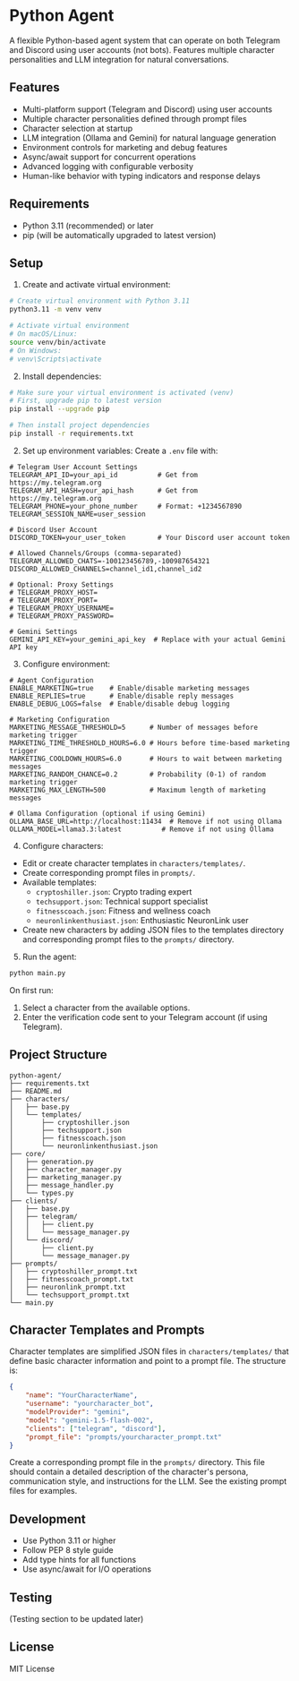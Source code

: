 # Python Agent

A flexible Python-based agent system that can operate on both Telegram and Discord using user accounts (not bots). Features multiple character personalities and LLM integration for natural conversations.

## Features

- Multi-platform support (Telegram and Discord) using user accounts
- Multiple character personalities defined through prompt files
- Character selection at startup
- LLM integration (Ollama and Gemini) for natural language generation
- Environment controls for marketing and debug features
- Async/await support for concurrent operations
- Advanced logging with configurable verbosity
- Human-like behavior with typing indicators and response delays

## Requirements

- Python 3.11 (recommended) or later
- pip (will be automatically upgraded to latest version)

## Setup

1. Create and activate virtual environment:
```bash
# Create virtual environment with Python 3.11
python3.11 -m venv venv

# Activate virtual environment
# On macOS/Linux:
source venv/bin/activate
# On Windows:
# venv\Scripts\activate
```

2. Install dependencies:
```bash
# Make sure your virtual environment is activated (venv)
# First, upgrade pip to latest version
pip install --upgrade pip

# Then install project dependencies
pip install -r requirements.txt
```

2. Set up environment variables:
Create a `.env` file with:
```env
# Telegram User Account Settings
TELEGRAM_API_ID=your_api_id          # Get from https://my.telegram.org
TELEGRAM_API_HASH=your_api_hash      # Get from https://my.telegram.org
TELEGRAM_PHONE=your_phone_number     # Format: +1234567890
TELEGRAM_SESSION_NAME=user_session

# Discord User Account
DISCORD_TOKEN=your_user_token        # Your Discord user account token

# Allowed Channels/Groups (comma-separated)
TELEGRAM_ALLOWED_CHATS=-100123456789,-100987654321
DISCORD_ALLOWED_CHANNELS=channel_id1,channel_id2

# Optional: Proxy Settings
# TELEGRAM_PROXY_HOST=
# TELEGRAM_PROXY_PORT=
# TELEGRAM_PROXY_USERNAME=
# TELEGRAM_PROXY_PASSWORD=

# Gemini Settings
GEMINI_API_KEY=your_gemini_api_key  # Replace with your actual Gemini API key
```

3. Configure environment:
```env
# Agent Configuration
ENABLE_MARKETING=true    # Enable/disable marketing messages
ENABLE_REPLIES=true      # Enable/disable reply messages
ENABLE_DEBUG_LOGS=false  # Enable/disable debug logging

# Marketing Configuration
MARKETING_MESSAGE_THRESHOLD=5      # Number of messages before marketing trigger
MARKETING_TIME_THRESHOLD_HOURS=6.0 # Hours before time-based marketing trigger
MARKETING_COOLDOWN_HOURS=6.0       # Hours to wait between marketing messages
MARKETING_RANDOM_CHANCE=0.2        # Probability (0-1) of random marketing trigger
MARKETING_MAX_LENGTH=500           # Maximum length of marketing messages

# Ollama Configuration (optional if using Gemini)
OLLAMA_BASE_URL=http://localhost:11434  # Remove if not using Ollama
OLLAMA_MODEL=llama3.3:latest          # Remove if not using Ollama
```
4. Configure characters:

- Edit or create character templates in `characters/templates/`.
- Create corresponding prompt files in `prompts/`.
- Available templates:
    - `cryptoshiller.json`: Crypto trading expert
    - `techsupport.json`: Technical support specialist
    - `fitnesscoach.json`: Fitness and wellness coach
    - `neuronlinkenthusiast.json`: Enthusiastic NeuronLink user
- Create new characters by adding JSON files to the templates directory and corresponding prompt files to the `prompts/` directory.

5. Run the agent:
```bash
python main.py
```

On first run:

1.  Select a character from the available options.
2.  Enter the verification code sent to your Telegram account (if using Telegram).

## Project Structure

```
python-agent/
├── requirements.txt
├── README.md
├── characters/
│   ├── base.py
│   └── templates/
│       ├── cryptoshiller.json
│       ├── techsupport.json
│       ├── fitnesscoach.json
│       └── neuronlinkenthusiast.json
├── core/
│   ├── generation.py
│   ├── character_manager.py
│   ├── marketing_manager.py
│   ├── message_handler.py
│   └── types.py
├── clients/
│   ├── base.py
│   ├── telegram/
│   │   ├── client.py
│   │   └── message_manager.py
│   └── discord/
│       ├── client.py
│       └── message_manager.py
├── prompts/
│   ├── cryptoshiller_prompt.txt
│   ├── fitnesscoach_prompt.txt
│   ├── neuronlink_prompt.txt
│   └── techsupport_prompt.txt
└── main.py
```
## Character Templates and Prompts

Character templates are simplified JSON files in `characters/templates/` that define basic character information and point to a prompt file.  The structure is:

```json
{
    "name": "YourCharacterName",
    "username": "yourcharacter_bot",
    "modelProvider": "gemini",
    "model": "gemini-1.5-flash-002",
    "clients": ["telegram", "discord"],
    "prompt_file": "prompts/yourcharacter_prompt.txt"
}
```

Create a corresponding prompt file in the `prompts/` directory. This file should contain a detailed description of the character's persona, communication style, and instructions for the LLM.  See the existing prompt files for examples.

## Development

- Use Python 3.11 or higher
- Follow PEP 8 style guide
- Add type hints for all functions
- Use async/await for I/O operations

## Testing
(Testing section to be updated later)

## License

MIT License
